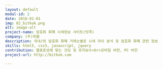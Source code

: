 ```yaml
---
layout: default
modal-id: 2
date: 2018-01-01
img: 02_bitkok.png
alt: image-alt
project-name: 암호화 화폐 시세정보 사이트(빗콕)
company: (주)허블
description: 국내/외 암호화 화폐 거래소별로 시세 차이 분석 및 암호화 화폐 관련 정보 제공
skills: html5, css3, javascript, jquery
contribution: 웹표준성에 맞는 코딩 및 유지보수<br>모바일 버전, PC 버전
project-url: http://bitkok.com

---
```

